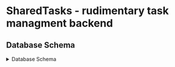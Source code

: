 # SharedTasks - rudimentary task managment backend


## Database Schema 

<details>
<summary>Database Schema</summary>
<img title="Database Schema" alt="Couldn't Load Database Schema" src="./DatabaseSchema.png" hieght = 80%, width = 80%>
</details>